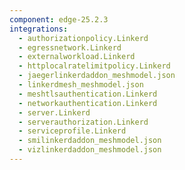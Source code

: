 ```yaml
---
component: edge-25.2.3
integrations:
  - authorizationpolicy.Linkerd
  - egressnetwork.Linkerd
  - externalworkload.Linkerd
  - httplocalratelimitpolicy.Linkerd
  - jaegerlinkerdaddon_meshmodel.json
  - linkerdmesh_meshmodel.json
  - meshtlsauthentication.Linkerd
  - networkauthentication.Linkerd
  - server.Linkerd
  - serverauthorization.Linkerd
  - serviceprofile.Linkerd
  - smilinkerdaddon_meshmodel.json
  - vizlinkerdaddon_meshmodel.json
---
```

